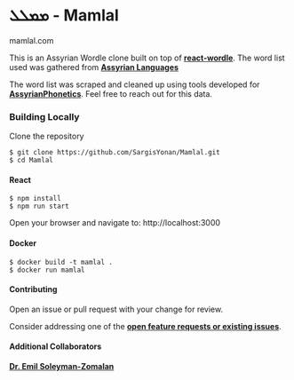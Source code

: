# ܡܡܠܠ - Mamlal

mamlal.com

This is an Assyrian Wordle clone built on top of [**react-wordle**](https://github.com/cwackerfuss/react-wordle). The word list used was gathered from [**Assyrian Languages**](https://www.assyrianlanguages.org)

The word list was scraped and cleaned up using tools developed for [**AssyrianPhonetics**](https://github.com/AssyrianPhonetics/AssyrianPhonetics.github.io). Feel free to reach out for this data.

### Building Locally

Clone the repository

```
$ git clone https://github.com/SargisYonan/Mamlal.git
$ cd Mamlal
```

#### React

```
$ npm install
$ npm run start
```

Open your browser and navigate to: http://localhost:3000

#### Docker

```
$ docker build -t mamlal .
$ docker run mamlal
```

#### Contributing

Open an issue or pull request with your change for review.

Consider addressing one of the [**open feature requests or existing issues**](https://github.com/SargisYonan/Mamlal/issues).

#### Additional Collaborators

[**Dr. Emil Soleyman-Zomalan**](https://github.com/esoleyman)
